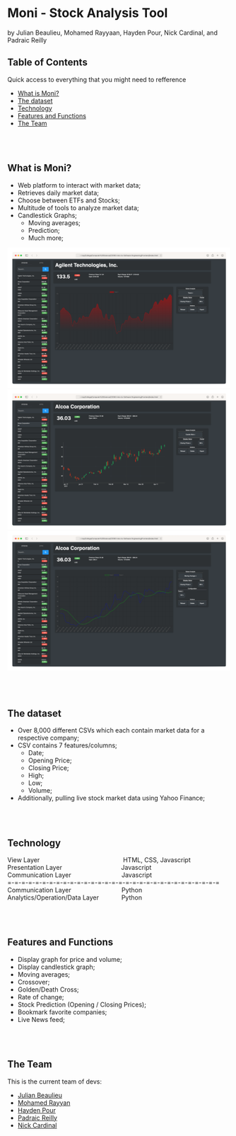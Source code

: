 # Moni - Stock Analysis Tool
by Julian Beaulieu, Mohamed Rayyaan, Hayden Pour, Nick Cardinal, and Padraic Reilly

## Table of Contents
Quick access to everything that you might need to refference
* [What is Moni?](#what-is-moni)
* [The dataset](#the-dataset)
* [Technology](#technology)
* [Features and Functions](#features-and-functions)
* [The Team](#the-team)
<br/><br/><br/><br/>

## What is Moni?
* Web platform to interact with market data;
* Retrieves daily market data;
* Choose between ETFs and Stocks;
* Multitude of tools to analyze market data;
* Candlestick Graphs;
    * Moving averages;
    * Prediction;
    * Much more;

![view Mockup V.3](images/falling-stock.png)
![view Mockup V.3](images/candle-stick.png)
![view Mockup V.3](images/moving-average.png)
<br/><br/><br/><br/>

## The dataset
* Over 8,000 different CSVs which each contain market data for a respective company;
* CSV contains 7 features/columns;
    * Date;
    * Opening Price;
    * Closing Price;
    * High;
    * Low;
    * Volume;
* Additionally, pulling live stock market data using Yahoo Finance;
<br/><br/><br/><br/>

## Technology
View Layer						&nbsp;&nbsp;&nbsp;&nbsp;&nbsp;&nbsp;&nbsp;&nbsp;&nbsp;&nbsp;&nbsp;&nbsp;&nbsp;&nbsp;&nbsp;&nbsp;&nbsp;&nbsp;&nbsp;&nbsp;&nbsp;&nbsp;&nbsp;&nbsp;&nbsp;&nbsp;&nbsp;&nbsp;&nbsp;&nbsp;&nbsp;&nbsp;&nbsp;&nbsp;&nbsp;&nbsp;&nbsp;&nbsp;&nbsp;&nbsp;&nbsp;&nbsp;&nbsp;&nbsp;&nbsp;&nbsp;&nbsp;HTML, CSS, Javascript<br/>
Presentation Layer				&nbsp;&nbsp;&nbsp;&nbsp;&nbsp;&nbsp;&nbsp;&nbsp;&nbsp;&nbsp;&nbsp;&nbsp;&nbsp;&nbsp;&nbsp;&nbsp;&nbsp;&nbsp;&nbsp;&nbsp;&nbsp;&nbsp;&nbsp;&nbsp;&nbsp;&nbsp;&nbsp;&nbsp;&nbsp;&nbsp;&nbsp;&nbsp;&nbsp;Javascript<br/>
Communication Layer				&nbsp;&nbsp;&nbsp;&nbsp;&nbsp;&nbsp;&nbsp;&nbsp;&nbsp;&nbsp;&nbsp;&nbsp;&nbsp;&nbsp;&nbsp;&nbsp;&nbsp;&nbsp;&nbsp;&nbsp;&nbsp;&nbsp;&nbsp;&nbsp;&nbsp;&nbsp;&nbsp;&nbsp;Javascript<br/>
=-=-=-=-=-=-=-=-=-=-=-=-=-=-=-=-=-=-=-=-=-=-=-=-=-=-=-=-=-=-=<br/>
Communication Layer				&nbsp;&nbsp;&nbsp;&nbsp;&nbsp;&nbsp;&nbsp;&nbsp;&nbsp;&nbsp;&nbsp;&nbsp;&nbsp;&nbsp;&nbsp;&nbsp;&nbsp;&nbsp;&nbsp;&nbsp;&nbsp;&nbsp;&nbsp;&nbsp;&nbsp;&nbsp;&nbsp;&nbsp;Python<br/>
Analytics/Operation/Data Layer	&nbsp;&nbsp;&nbsp;&nbsp;&nbsp;&nbsp;&nbsp;&nbsp;&nbsp;&nbsp;&nbsp;&nbsp;Python
<br/><br/><br/><br/>

## Features and Functions
* Display graph for price and volume;
* Display candlestick graph;
* Moving averages;
* Crossover;
* Golden/Death Cross;
* Rate of change;
* Stock Prediction (Opening / Closing Prices);
* Bookmark favorite companies;
* Live News feed;
<br/><br/><br/><br/>

## The Team
This is the current team of devs:

* [Julian Beaulieu](https://github.com/JulianBeaulieu)
* [Mohamed Rayyan](https://github.com/mohamedrayyan)
* [Hayden Pour ](https://github.com/houshmandX)
* [Padraic Reilly](https://github.com/PER22)
* [Nick Cardinal](https://github.com/nickcardinal)

